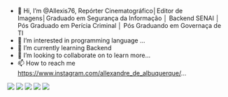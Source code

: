 - 👋 Hi, I’m @Allexis76, Repórter Cinematográfico│Editor de Imagens│Graduado em Segurança da Informação │ Backend SENAI │ Pós Graduado em Perícia Criminal │ Pós Graduando em Governaça de TI
- 👀 I’m interested in programming language ...
- 🌱 I’m currently learning  Backend
- 💞️ I’m looking to collaborate on to learn more...
- 📫 How to reach me https://www.instagram.com/allexandre_de_albuquerque/...


<div>
  <a href="https://[www.youtube.com/channel/UC_-uuuZbY0AAt9CViNzvc-Q](https://www.youtube.com/channel/UCt4jxST7FKF0HQOC9iLsFMA)" target="_blank"><img src="https://img.shields.io/badge/YouTube-FF0000? style=for-the-badge&logo=youtube&logoColor=white" target="_blank"></a>
  <a href="https://www.instagram.com/allexandre_de_albuquerque/" target="_blank"><img src="https://img.shields.io/badge/-Instagram-%23E4405F?style=for-the- badge&logo=instagram&logoColor=white" target="_blank"></a>
<a href="https://Allexis76#5939" target="_blank"><img src="https://img.shields.io/badge/Discord-7289DA?style=for-the-badge&logo= discord&logoColor=white" target="_blank"></a>
  <a href = "mailto:allexisseginfo@gmail.com"><img src="https://img.shields.io/badge/-Gmail-%23333?style=for-the-badge&logo=gmail&logoColor=white" alvo ="_blank"></a>
  <a href="https://https://www.linkedin.com/in/allexandre-de-albuquerque-659a79239/" target="_blank"><img src="https://img.shields.io/badge/-LinkedIn-% 230077B5?style=for-the-badge&logo=linkedin&logoColor=white" target="_blank"></a>
  
</div>

 

<!---
Allexis76/Allexis76 is a ✨ special ✨ repository because its `README.md` (this file) appears on your GitHub profile.
You can click the Preview link to take a look at your changes.
--->
